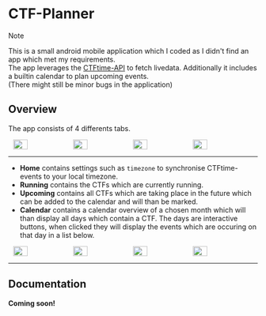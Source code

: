 # CTF-Planner

> [!NOTE]
> This is a small android mobile application which I coded as I didn't find an app which met my requirements. <br/>
> The app leverages the [CTFtime-API](https://ctftime.org/api/) to fetch livedata. Additionally it includes a builtin calendar to plan upcoming events. <br/>
> (There might still be minor bugs in the application)

## Overview

The app consists of 4 differents tabs. <br/>
<div style="display:flex; justify-content: center;">
    <img src="https://github.com/Aryt3/CTF-Planner/assets/110562298/06e93a96-a7eb-4288-80ee-9b0c86eb1855" width="24%" />
    <img src="https://github.com/Aryt3/CTF-Planner/assets/110562298/fdca22e8-9362-4a45-8de4-411ac714bfe3" width="24%" />
    <img src="https://github.com/Aryt3/CTF-Planner/assets/110562298/085c3b5e-a41f-4c5c-b1b1-39acb3dd2293" width="24%" />
    <img src="https://github.com/Aryt3/CTF-Planner/assets/110562298/b5074dca-b242-4eff-b71b-0a692664776b" width="24%" />
</div

---

---

 - **Home** contains settings such as `timezone` to synchronise CTFtime-events to your local timezone. 
 - **Running** contains the CTFs which are currently running.
 - **Upcoming** contains all CTFs which are taking place in the future which can be added to the calendar and will than be marked.
 - **Calendar** contains a calendar overview of a chosen month which will than display all days which contain a CTF. The days are interactive buttons, when clicked they will display the events which are occuring on that day in a list below.

<div style="display:flex; justify-content: center;">
  <img src="https://github.com/Aryt3/CTF-Planner/assets/110562298/b5074dca-b242-4eff-b71b-0a692664776b" width="24%" />
  <img src="https://github.com/Aryt3/CTF-Planner/assets/110562298/5fb61a3e-44cb-4293-ad17-dd042c6a9672" width="24%" />
  <img src="https://github.com/Aryt3/CTF-Planner/assets/110562298/e1521af5-4785-43b7-9b51-3262d87e66bc" width="24%" />
  <img src="https://github.com/Aryt3/CTF-Planner/assets/110562298/ae75614e-a21c-43a6-924d-b11acb4737d0" width="24%" />
</div>

---

## Documentation

**Coming soon!**
